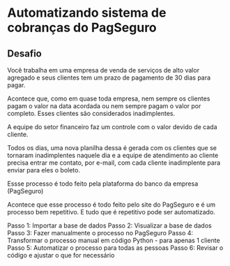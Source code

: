 # Automatizando sistema de cobranças do PagSeguro


## Desafio
Você trabalha em uma empresa de venda de serviços de alto valor agregado e seus clientes tem um prazo de pagamento de 30 dias para pagar.

Acontece que, como em quase toda empresa, nem sempre os clientes pagam o valor na data acordada ou nem sempre pagam o valor por completo. Esses clientes são considerados inadimplentes.

A equipe do setor financeiro faz um controle com o valor devido de cada cliente.

Todos os dias, uma nova planilha dessa é gerada com os clientes que se tornaram inadimplentes naquele dia e a equipe de atendimento ao cliente precisa entrar me contato, por e-mail, com cada cliente inadimplente para enviar para eles o boleto.

Essse processo é todo feito pela plataforma do banco da empresa (PagSeguro)

Acontece que esse processo é todo feito pelo site do PagSeguro e é um processo bem repetitivo. E tudo que é repetitivo pode ser automatizado.

Passo 1: Importar a base de dados
Passo 2: Visualizar a base de dados
Passo 3: Fazer manualmente o processo no PagSeguro
Passo 4: Transformar o processo manual em código Python - para apenas 1 cliente
Passo 5: Automatizar o processo para todas as pessoas
Passo 6: Revisar o código e ajustar o que for necessário
